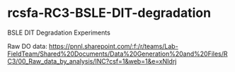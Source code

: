 # rcsfa-RC3-BSLE-DIT-degradation
BSLE DIT Degradation Experiments

Raw DO data: https://pnnl.sharepoint.com/:f:/r/teams/Lab-FieldTeam/Shared%20Documents/Data%20Generation%20and%20Files/RC3/00_Raw_data_by_analysis/INC?csf=1&web=1&e=xNIdrj

